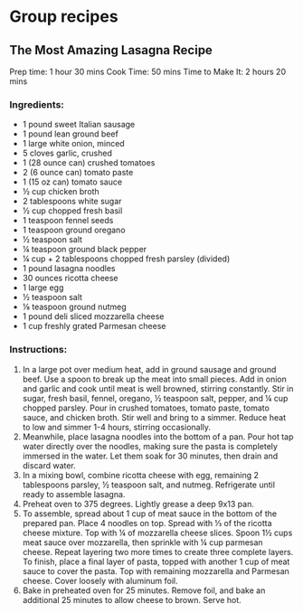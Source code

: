 # Group recipes
## The Most Amazing Lasagna Recipe

Prep time: 1 hour 30 mins
Cook Time: 50 mins
Time to Make It: 2 hours 20 mins

### Ingredients:
- 1 pound sweet Italian sausage
- 1 pound lean ground beef
- 1 large white onion, minced
- 5 cloves garlic, crushed
- 1 (28 ounce can) crushed tomatoes
- 2 (6 ounce can) tomato paste
- 1 (15 oz can) tomato sauce
- ½ cup chicken broth
- 2 tablespoons white sugar
- ½ cup chopped fresh basil
- 1 teaspoon fennel seeds
- 1 teaspoon ground oregano
- ½ teaspoon salt
- ¼ teaspoon ground black pepper
- ¼ cup + 2 tablespoons chopped fresh parsley (divided)
- 1 pound lasagna noodles
- 30 ounces ricotta cheese
- 1 large egg
- ½ teaspoon salt
- ⅛ teaspoon ground nutmeg
- 1 pound deli sliced mozzarella cheese
- 1 cup freshly grated Parmesan cheese

### Instructions:
1. In a large pot over medium heat, add in ground sausage and ground beef. Use a spoon to break up the meat into small pieces. Add in onion and garlic and cook until meat is well browned, stirring constantly. Stir in sugar, fresh basil, fennel, oregano, ½ teaspoon salt, pepper, and ¼ cup chopped parsley. Pour in crushed tomatoes, tomato paste, tomato sauce, and chicken broth. Stir well and bring to a simmer. Reduce heat to low and simmer 1-4 hours, stirring occasionally.
2. Meanwhile, place lasagna noodles into the bottom of a pan. Pour hot tap water directly over the noodles, making sure the pasta is completely immersed in the water. Let them soak for 30 minutes, then drain and discard water.
3. In a mixing bowl, combine ricotta cheese with egg, remaining 2 tablespoons parsley, ½ teaspoon salt, and nutmeg. Refrigerate until ready to assemble lasagna.
4. Preheat oven to 375 degrees. Lightly grease a deep 9x13 pan.
5. To assemble, spread about 1 cup of meat sauce in the bottom of the prepared pan. Place 4 noodles on top. Spread with ⅓ of the ricotta cheese mixture. Top with ¼ of mozzarella cheese slices. Spoon 1½ cups meat sauce over mozzarella, then sprinkle with ¼ cup parmesan cheese. Repeat layering two more times to create three complete layers. To finish, place a final layer of pasta, topped with another 1 cup of meat sauce to cover the pasta. Top with remaining mozzarella and Parmesan cheese. Cover loosely with aluminum foil.
6. Bake in preheated oven for 25 minutes. Remove foil, and bake an additional 25 minutes to allow cheese to brown. Serve hot.